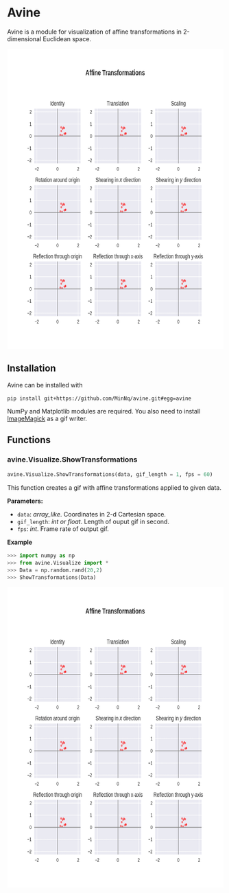 # Avine

Avine is a module for visualization of affine transformations in 2-dimensional Euclidean space.

<center>
  <img src = "images/affine-transformations.gif", height = "700"></img>
</center>

## Installation

Avine can be installed with

```
pip install git+https://github.com/MinNq/avine.git#egg=avine
```

NumPy and Matplotlib modules are required. You also need to install [ImageMagick](https://imagemagick.org/index.php) as a gif writer.

## Functions

### avine.Visualize.ShowTransformations

```python
avine.Visualize.ShowTransformations(data, gif_length = 1, fps = 60)
```

This function creates a gif with affine transformations applied to given data.

**Parameters:**
- `data`: *array_like*. Coordinates in 2-d Cartesian space.
- `gif_length`: *int or float*. Length of ouput gif in second. 
- `fps`: *int*. Frame rate of output gif.

**Example**

```python
>>> import numpy as np
>>> from avine.Visualize import *
>>> Data = np.random.rand(20,2)
>>> ShowTransformations(Data)
```
<center>
  <img src = "images/affine-transformations.gif", height = "700"></img>
</center>
